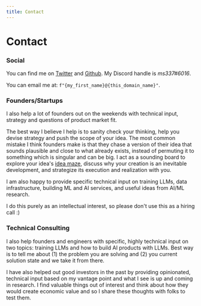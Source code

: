 ```yaml
---
title: Contact
---
```


# Contact 

### Social

You can find me on [Twitter](https://twitter.com/madhavsinghal_) and [Github](https://github.com/ms337).
My Discord handle is *ms337#6016*.

You can email me at: `f"{my_first_name}@{this_domain_name}"`.

### Founders/Startups

I also help a lot of founders out on the weekends with technical input, strategy and questions of product market fit.

The best way I believe I help is to sanity check your thinking, help you devise strategy and push the scope of your idea. The most common mistake I think founders make is that they chase a version of their idea that sounds plausible and close to what already exists, instead of permuting it to something which is singular and can be big. I act as a sounding board to explore your idea's [idea maze](https://twitter.com/balajis/status/1465018656979492871?lang=en), discuss why your creation is an inevitable development, and strategize its execution and realization with you.

I am also happy to provide specific technical input on training LLMs, data infrastructure, building ML and AI services, and useful ideas from AI/ML research. 

I do this purely as an intellectual interest, so please don't use this as a hiring call :)

### Technical Consulting

I also help founders and engineers with specific, highly technical input on two topics: training LLMs and how to build AI products with LLMs. Best way is to tell me about (1) the problem you are solving and (2) you current solution state and we take it from there. 

I have also helped out good investors in the past by providing opinionated, technical input based on my vantage point and what I see is up and coming in research. I find valuable things out of interest and think about how they would create economic value and so I share these thoughts with folks to test them. 

